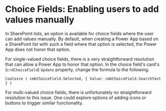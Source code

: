 # Choice Fields: Enabling users to add values manually

In SharePoint lists, an option is available for choice fields where the user can add values manually. By default, when creating a Power App based on a SharePoint list with such a field where that option is selected, the Power App does not honor that option.

For single-valued choice fields, there is a very straightforward resolution that can allow a Power App to honor that option. In the choice field's card's (`crdChoiceField`) `Update` property, change the formula to the following.

```
Coalesce ( cmbChoiceField.Selected, { Value: cmbChoiceField.SearchText } )
```

For multi-valued choice fields, there is unfortunately no straightforward resolution to this issue. One could explore options of adding icons or buttons to trigger similar functionality.
